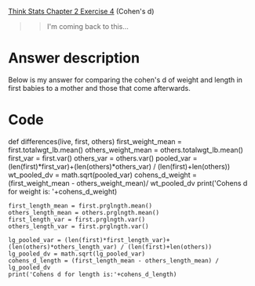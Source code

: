 [Think Stats Chapter 2 Exercise 4](http://greenteapress.com/thinkstats2/html/thinkstats2003.html#toc24) (Cohen's d)

>> I'm coming back to this...

# Answer description
Below is my answer for comparing the cohen's d of weight and length in first babies
to a mother and those that come afterwards.

# Code 

def differences(live, first, others)
    first_weight_mean = first.totalwgt_lb.mean()
    others_weight_mean = others.totalwgt_lb.mean()
    first_var = first.var()
    others_var = others.var()
    pooled_var = (len(first)*first_var)+(len(others)*others_var) / (len(first)+len(others))
    wt_pooled_dv = math.sqrt(pooled_var)
    cohens_d_weight = (first_weight_mean - others_weight_mean)/ wt_pooled_dv
    print('Cohens d for weight is: '+cohens_d_weight)

    first_length_mean = first.prglngth.mean()
    others_length_mean = others.prglngth.mean()
    first_length_var = first.prglngth.var()
    others_length_var = first.prglngth.var()

    lg_pooled_var = (len(first)*first_length_var)+(len(others)*others_length_var) / (len(first)+len(others))    
    lg_pooled_dv = math.sqrt(lg_pooled_var)
    cohens_d_length = (first_length_mean - others_length_mean) / lg_pooled_dv
    print('Cohens d for length is:'+cohens_d_length)

    
